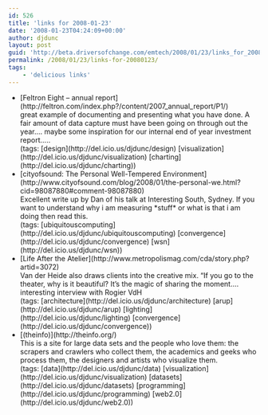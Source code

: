 ```yaml
---
id: 526
title: 'links for 2008-01-23'
date: '2008-01-23T04:24:09+00:00'
author: djdunc
layout: post
guid: 'http://beta.driversofchange.com/emtech/2008/01/23/links_for_20080123/'
permalink: /2008/01/23/links-for-20080123/
tags:
    - 'delicious links'
---
```


- <div class="delicious-link">[Feltron Eight – annual report](http://feltron.com/index.php?/content/2007_annual_report/P1/)</div><div class="delicious-extended">great example of documenting and presenting what you have done. A fair amount of data capture must have been going on through out the year…. maybe some inspiration for our internal end of year investment report…..</div><div class="delicious-tags">(tags: [design](http://del.icio.us/djdunc/design) [visualization](http://del.icio.us/djdunc/visualization) [charting](http://del.icio.us/djdunc/charting))</div>
- <div class="delicious-link">[cityofsound: The Personal Well-Tempered Environment](http://www.cityofsound.com/blog/2008/01/the-personal-we.html?cid=98087880#comment-98087880)</div><div class="delicious-extended">Excellent write up by Dan of his talk at Interesting South, Sydney. If you want to understand why i am measuring *stuff* or what is that i am doing then read this.</div><div class="delicious-tags">(tags: [ubiquitouscomputing](http://del.icio.us/djdunc/ubiquitouscomputing) [convergence](http://del.icio.us/djdunc/convergence) [wsn](http://del.icio.us/djdunc/wsn))</div>
- <div class="delicious-link">[Life After the Atelier](http://www.metropolismag.com/cda/story.php?artid=3072)</div><div class="delicious-extended">Van der Heide also draws clients into the creative mix. “If you go to the theater, why is it beautiful? It’s the magic of sharing the moment…. interesting interview with Rogier VdH</div><div class="delicious-tags">(tags: [architecture](http://del.icio.us/djdunc/architecture) [arup](http://del.icio.us/djdunc/arup) [lighting](http://del.icio.us/djdunc/lighting) [convergence](http://del.icio.us/djdunc/convergence))</div>
- <div class="delicious-link">[(theinfo)](http://theinfo.org/)</div><div class="delicious-extended">This is a site for large data sets and the people who love them: the scrapers and crawlers who collect them, the academics and geeks who process them, the designers and artists who visualize them.</div><div class="delicious-tags">(tags: [data](http://del.icio.us/djdunc/data) [visualization](http://del.icio.us/djdunc/visualization) [datasets](http://del.icio.us/djdunc/datasets) [programming](http://del.icio.us/djdunc/programming) [web2.0](http://del.icio.us/djdunc/web2.0))</div>